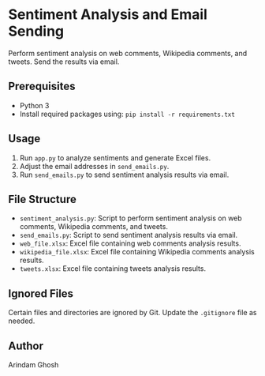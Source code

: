 # Sentiment Analysis and Email Sending

Perform sentiment analysis on web comments, Wikipedia comments, and tweets. Send the results via email.

## Prerequisites

- Python 3
- Install required packages using: `pip install -r requirements.txt`

## Usage

1. Run `app.py` to analyze sentiments and generate Excel files.
2. Adjust the email addresses in `send_emails.py`.
3. Run `send_emails.py` to send sentiment analysis results via email.

## File Structure

- `sentiment_analysis.py`: Script to perform sentiment analysis on web comments, Wikipedia comments, and tweets.
- `send_emails.py`: Script to send sentiment analysis results via email.
- `web_file.xlsx`: Excel file containing web comments analysis results.
- `wikipedia_file.xlsx`: Excel file containing Wikipedia comments analysis results.
- `tweets.xlsx`: Excel file containing tweets analysis results.

## Ignored Files

Certain files and directories are ignored by Git. Update the `.gitignore` file as needed.

## Author

Arindam Ghosh


